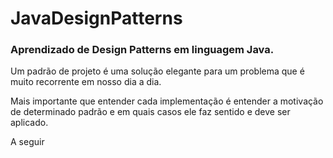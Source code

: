 # JavaDesignPatterns
### Aprendizado de Design Patterns em linguagem Java.

Um padrão de projeto é uma solução elegante para um problema que é muito recorrente em nosso dia a dia.

Mais importante que entender cada implementação é entender a motivação de determinado padrão e em quais casos ele faz sentido e deve ser aplicado.

A seguir